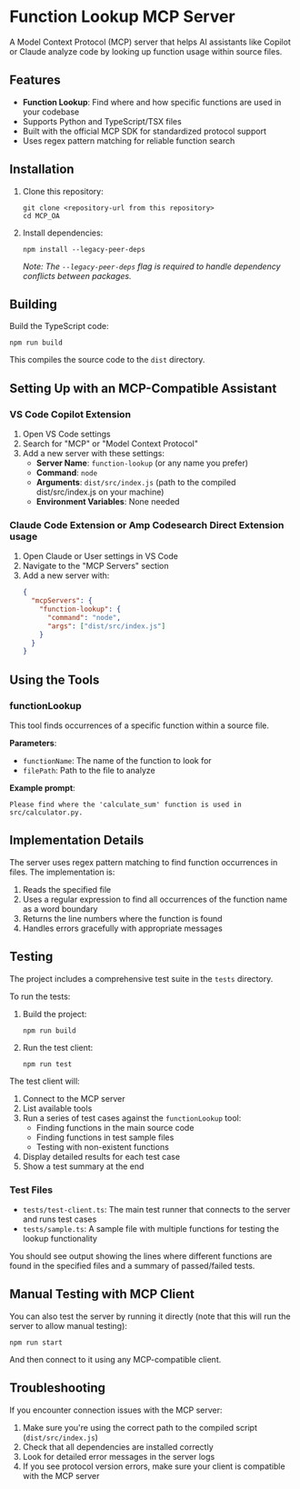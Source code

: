 # Function Lookup MCP Server

A Model Context Protocol (MCP) server that helps AI assistants like Copilot or Claude analyze code by looking up function usage within source files.

## Features

- **Function Lookup**: Find where and how specific functions are used in your codebase
- Supports Python and TypeScript/TSX files
- Built with the official MCP SDK for standardized protocol support
- Uses regex pattern matching for reliable function search

## Installation

1. Clone this repository:

   ```
   git clone <repository-url from this repository>
   cd MCP_OA
   ```

2. Install dependencies:

   ```
   npm install --legacy-peer-deps
   ```

   _Note: The `--legacy-peer-deps` flag is required to handle dependency conflicts between packages._

## Building

Build the TypeScript code:

```
npm run build
```

This compiles the source code to the `dist` directory.

## Setting Up with an MCP-Compatible Assistant

### VS Code Copilot Extension

1. Open VS Code settings
2. Search for "MCP" or "Model Context Protocol"
3. Add a new server with these settings:
   - **Server Name**: `function-lookup` (or any name you prefer)
   - **Command**: `node`
   - **Arguments**: `dist/src/index.js` (path to the compiled dist/src/index.js on your machine)
   - **Environment Variables**: None needed

### Claude Code Extension or Amp Codesearch Direct Extension usage

1. Open Claude or User settings in VS Code
2. Navigate to the "MCP Servers" section
3. Add a new server with:
   ```json
   {
     "mcpServers": {
       "function-lookup": {
         "command": "node",
         "args": ["dist/src/index.js"]
       }
     }
   }
   ```

## Using the Tools

### functionLookup

This tool finds occurrences of a specific function within a source file.

**Parameters**:

- `functionName`: The name of the function to look for
- `filePath`: Path to the file to analyze

**Example prompt**:

```
Please find where the 'calculate_sum' function is used in src/calculator.py.
```

## Implementation Details

The server uses regex pattern matching to find function occurrences in files. The implementation is:

1. Reads the specified file
2. Uses a regular expression to find all occurrences of the function name as a word boundary
3. Returns the line numbers where the function is found
4. Handles errors gracefully with appropriate messages

## Testing

The project includes a comprehensive test suite in the `tests` directory.

To run the tests:

1. Build the project:

   ```
   npm run build
   ```

2. Run the test client:
   ```
   npm run test
   ```

The test client will:

1. Connect to the MCP server
2. List available tools
3. Run a series of test cases against the `functionLookup` tool:
   - Finding functions in the main source code
   - Finding functions in test sample files
   - Testing with non-existent functions
4. Display detailed results for each test case
5. Show a test summary at the end

### Test Files

- `tests/test-client.ts`: The main test runner that connects to the server and runs test cases
- `tests/sample.ts`: A sample file with multiple functions for testing the lookup functionality

You should see output showing the lines where different functions are found in the specified files and a summary of passed/failed tests.

## Manual Testing with MCP Client

You can also test the server by running it directly (note that this will run the server to allow manual testing):

```
npm run start
```

And then connect to it using any MCP-compatible client.

## Troubleshooting

If you encounter connection issues with the MCP server:

1. Make sure you're using the correct path to the compiled script (`dist/src/index.js`)
2. Check that all dependencies are installed correctly
3. Look for detailed error messages in the server logs
4. If you see protocol version errors, make sure your client is compatible with the MCP server
